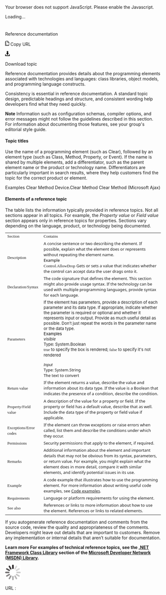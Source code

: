 Your browser does not support JavaScript. Please enable the Javascript.

Loading...

# 

Reference documentation

![Copy URL](reference-documentation_files/Copy.png)
Copy URL

![Download](reference-documentation_files/Download.png)

Download topic

Reference
documentation provides details about the programming elements
associated with technologies and languages: class libraries,
object models, and programming language constructs.

Consistency
is essential in reference documentation. A standard topic design,
predictable headings and structure, and consistent wording
help developers find what they need quickly. 

****Note**** Information such
as configuration schemas, compiler options, and error messages
might not follow the guidelines described in this section. For
information about documenting those features, see your group's editorial style guide.

#### **Topic titles**

Use
the name of a programming element (such as Clear), followed by an
element type (such as Class, Method, Property, or Event). If
the name is shared by multiple elements, add a differentiator, such as
the parent element name or the product or technology name.
Differentiators are particularly important in search results, where
they help customers find the topic for the correct product or
element. 

Examples
Clear Method 
Device.Clear Method 
Clear Method (Microsoft Ajax)

#### **Elements of a reference topic**

The table lists the information typically provided in reference topics. Not all sections appear in all topics. For example, the *Property value* or *Field value*
section appears only in reference topics for properties. Sections vary
depending on the language, product, or technology being documented.

<table>
<tbody>
<tr class="odd">
<td><span style="font-family: Segoe UI Semibold; font-size: small;">Section</span></td>
<td><span style="font-family: Segoe UI Semibold; font-size: small;">Contains</span></td>
</tr>
<tr class="even">
<td><span style="font-family: Segoe UI Semibold; font-size: small;">Description</span></td>
<td><span style="font-family: Segoe UI; font-size: small;">A concise sentence or two describing the element. If possible, explain what the element does or represents without repeating the element name. </span><br />
<span style="color: rgb(0, 0, 0); font-family: Segoe UI; font-size: small;">Example </span><br />
<span style="font-family: Segoe UI Semibold; font-size: small;">Control.AllowDrop</span> <span style="font-family: Segoe UI; font-size: small;"><span style="font-size: small;">Gets or sets a value that indicates whether the control can accept data the user drags onto it.</span></span> <span style="font-family: &quot;Segoe UI Light&quot;,sans-serif; font-size: small;"></span></td>
</tr>
<tr class="odd">
<td><span style="font-family: Segoe UI Semibold; font-size: small; mso-bidi-font-size: 11.0pt; mso-fareast-font-family: &quot;Times New Roman&quot;; mso-ansi-language: EN-US; mso-fareast-language: EN-US; mso-bidi-language: AR-SA;">Declaration/Syntax</span></td>
<td><span style="font-family: Segoe UI; font-size: small; mso-bidi-font-size: 11.0pt; mso-fareast-font-family: &quot;Times New Roman&quot;; mso-ansi-language: EN-US; mso-fareast-language: EN-US; mso-bidi-language: AR-SA;">The code signature that defines the element. This section might also provide usage syntax. If the technology can be used with multiple programming languages, provide syntax for each language</span><span style="font-family: &quot;Segoe UI Light&quot;,sans-serif; font-size: small; mso-bidi-font-size: 11.0pt; mso-fareast-font-family: &quot;Times New Roman&quot;; mso-ansi-language: EN-US; mso-fareast-language: EN-US; mso-bidi-language: AR-SA;">.</span></td>
</tr>
<tr class="even">
<td><span style="font-family: Segoe UI Semibold; font-size: small;">Parameters</span></td>
<td><span style="font-size: small;"><span style="font-size: small;">If the element has parameters, provide a description of each parameter and its data type. If appropriate, indicate whether the parameter is required or optional and whether it represents input or output. Provide as much useful detail as possible. Don’t just repeat the words in the parameter name or the data type.</span><br />
</span> <span style="color: rgb(0, 0, 0); font-size: small;">Examples</span><br />
<span style="font-size: small;"><em>visible</em> </span><span style="font-size: small;"><br />
<span style="font-size: small;">Type: System.Boolean </span></span><strong><span style="font-size: small;"><br />
</span></strong><span style="font-size: small;"><span style="font-family: Segoe UI Semibold; font-size: small;">true</span></span><span style="font-size: small;"> to specify the box is rendered; </span><span style="font-family: Segoe UI Semibold; font-size: small;">false</span><span style="font-size: small;"> to specify it's not rendered</span>
<p></p>
<em><span style="font-family: &quot;Segoe UI Light&quot;,sans-serif; font-size: small;">Input </span></em><span style="font-family: &quot;Segoe UI Light&quot;,sans-serif; font-size: small;"><br />
</span><span style="font-family: Segoe UI; font-size: small;"><span style="font-size: small;">Type: System.String </span><br />
<span style="font-size: small;">The text to convert</span></span></td>
</tr>
<tr class="odd">
<td><span style="font-family: Segoe UI Semibold; font-size: small;">Return value</span></td>
<td><span style="font-family: Segoe UI; font-size: small; mso-bidi-font-size: 11.0pt; mso-fareast-font-family: &quot;Times New Roman&quot;; mso-ansi-language: EN-US; mso-fareast-language: EN-US; mso-bidi-language: AR-SA;">If the element returns a value, describe the value and information about its data type. If the value is a Boolean that indicates the presence of a condition, describe the condition.</span></td>
</tr>
<tr class="even">
<td><span style="font-family: Segoe UI Semibold; font-size: small; mso-bidi-font-size: 11.0pt; mso-fareast-font-family: &quot;Times New Roman&quot;; mso-ansi-language: EN-US; mso-fareast-language: EN-US; mso-bidi-language: AR-SA;">Property/Field value</span></td>
<td><span style="font-family: Segoe UI; font-size: small; mso-bidi-font-size: 11.0pt; mso-fareast-font-family: &quot;Times New Roman&quot;; mso-ansi-language: EN-US; mso-fareast-language: EN-US; mso-bidi-language: AR-SA;">A description of the value for a property or field. If the property or field has a default value, describe that as well. Include the data type of the property or field value if applicable.</span></td>
</tr>
<tr class="odd">
<td><span style="font-family: Segoe UI Semibold; font-size: small; mso-bidi-font-size: 11.0pt; mso-fareast-font-family: &quot;Times New Roman&quot;; mso-ansi-language: EN-US; mso-fareast-language: EN-US; mso-bidi-language: AR-SA;">Exceptions/Error codes</span></td>
<td><span style="font-family: Segoe UI; font-size: small; mso-bidi-font-size: 11.0pt; mso-fareast-font-family: &quot;Times New Roman&quot;; mso-ansi-language: EN-US; mso-fareast-language: EN-US; mso-bidi-language: AR-SA;">If the element can throw exceptions or raise errors when called, list them and describe the conditions under which they occur.</span></td>
</tr>
<tr class="even">
<td><div>
<span style="font-family: Segoe UI Semibold; font-size: small;">Permissions</span>
</div></td>
<td><div>
<span style="font-family: Segoe UI; font-size: small; mso-bidi-font-size: 11.0pt; mso-fareast-font-family: &quot;Times New Roman&quot;; mso-ansi-language: EN-US; mso-fareast-language: EN-US; mso-bidi-language: AR-SA;">Security permissions that apply to the element, if required.</span>
</div></td>
</tr>
<tr class="odd">
<td><span style="font-family: Segoe UI Semibold; font-size: small;">Remarks</span></td>
<td><span style="font-family: Segoe UI; font-size: small; mso-bidi-font-size: 11.0pt; mso-fareast-font-family: &quot;Times New Roman&quot;; mso-ansi-language: EN-US; mso-fareast-language: EN-US; mso-bidi-language: AR-SA;">Additional information about the element and important details that may not be obvious from its syntax, parameters, or return value. For example, you might explain what the element does in more detail, compare it with similar elements, and identify potential issues in its use.</span></td>
</tr>
<tr class="even">
<td><span style="font-family: Segoe UI Semibold; font-size: small;">Example</span></td>
<td><span style="font-family: Segoe UI; font-size: small; mso-bidi-font-size: 11.0pt; mso-fareast-font-family: &quot;Times New Roman&quot;; mso-ansi-language: EN-US; mso-fareast-language: EN-US; mso-bidi-language: AR-SA;">A code example that illustrates how to use the programming element. For more information about writing useful code examples, see </span><span style="font-family: &quot;Segoe UI Light&quot;,sans-serif; font-size: 10pt; mso-bidi-font-size: 11.0pt; mso-fareast-font-family: Calibri; mso-ansi-language: EN-US; mso-fareast-language: EN-US; mso-bidi-language: AR-SA; mso-fareast-theme-font: minor-latin; mso-bidi-font-family: &quot;Times New Roman&quot;; mso-bidi-theme-font: minor-bidi;"><a href="https://worldready.cloudapp.net/Styleguide/Read?id=2700&amp;topicid=28719"><span style="font-family: Segoe UI; font-size: small; mso-fareast-font-family: &quot;Times New Roman&quot;; mso-bidi-font-family: &quot;Segoe UI Light&quot;;">Code examples</span></a></span><span style="font-family: Segoe UI; font-size: small; mso-bidi-font-size: 11.0pt; mso-fareast-font-family: &quot;Times New Roman&quot;; mso-ansi-language: EN-US; mso-fareast-language: EN-US; mso-bidi-language: AR-SA;">.</span></td>
</tr>
<tr class="odd">
<td><span style="font-family: Segoe UI Semibold; font-size: small;">Requirements</span></td>
<td><span style="font-family: Segoe UI; font-size: small; mso-bidi-font-size: 11.0pt; mso-fareast-font-family: &quot;Times New Roman&quot;; mso-ansi-language: EN-US; mso-fareast-language: EN-US; mso-bidi-language: AR-SA;">Language or platform requirements for using the element.</span></td>
</tr>
<tr class="even">
<td><div>
<span style="font-family: Segoe UI Semibold; font-size: small;">See also</span>
</div></td>
<td><div>
<span style="font-size: small;"></span><span style="font-family: Segoe UI; font-size: small; mso-bidi-font-size: 11.0pt; mso-fareast-font-family: &quot;Times New Roman&quot;; mso-ansi-language: EN-US; mso-fareast-language: EN-US; mso-bidi-language: AR-SA;">References or links to more information about how to use the element. References or links to related elements.</span><span style="font-size: small;"></span>
</div></td>
</tr>
</tbody>
</table>

If
you autogenerate reference documentation and comments from the
source code, review the quality and appropriateness of the
comments. Developers might leave out details that are important to
customers. Remove any implementation or internal details that
aren’t suitable for documentation. 

**Learn more For examples of technical reference topics, see the [.NET Framework Class Library](http://msdn.microsoft.com/en-us/library/gg145045.aspx) section of the [Microsoft Developer Network (MSDN) Library](http://msdn.microsoft.com/library/).**

![In progress](reference-documentation_files/activity-large.gif)

URL :
